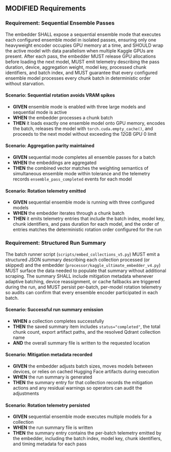 ## MODIFIED Requirements
### Requirement: Sequential Ensemble Passes
The embedder SHALL expose a sequential ensemble mode that executes each configured ensemble model in isolated passes, ensuring only one heavyweight encoder occupies GPU memory at a time, and SHOULD wrap the active model with data parallelism when multiple Kaggle GPUs are present. After each pass, the embedder MUST release GPU allocations before loading the next model, MUST emit telemetry describing the pass duration, device, aggregation weight, model key, processed chunk identifiers, and batch index, and MUST guarantee that every configured ensemble model processes every chunk batch in deterministic order without starvation.

#### Scenario: Sequential rotation avoids VRAM spikes
- **GIVEN** ensemble mode is enabled with three large models and sequential mode is active
- **WHEN** the embedder processes a chunk batch
- **THEN** it loads exactly one ensemble model onto GPU memory, encodes the batch, releases the model with `torch.cuda.empty_cache()`, and proceeds to the next model without exceeding the 12GB GPU 0 limit

#### Scenario: Aggregation parity maintained
- **GIVEN** sequential mode completes all ensemble passes for a batch
- **WHEN** the embeddings are aggregated
- **THEN** the combined vector matches the weighting semantics of simultaneous ensemble mode within tolerance and the telemetry records `ensemble_pass_completed` events for each model

#### Scenario: Rotation telemetry emitted
- **GIVEN** sequential ensemble mode is running with three configured models
- **WHEN** the embedder iterates through a chunk batch
- **THEN** it emits telemetry entries that include the batch index, model key, chunk identifiers, and pass duration for each model, and the order of entries matches the deterministic rotation order configured for the run

### Requirement: Structured Run Summary
The batch runner script (`scripts/embed_collections_v5.py`) MUST emit a structured JSON summary describing each collection processed (or skipped) and the embedder (`processor/kaggle_ultimate_embedder_v4.py`) MUST surface the data needed to populate that summary without additional scraping. The summary SHALL include mitigation metadata whenever adaptive batching, device reassignment, or cache fallbacks are triggered during the run, and MUST persist per-batch, per-model rotation telemetry so audits can confirm that every ensemble encoder participated in each batch.

#### Scenario: Successful run summary emission
- **WHEN** a collection completes successfully
- **THEN** the saved summary item includes `status="completed"`, the total chunk count, export artifact paths, and the resolved Qdrant collection name
- **AND** the overall summary file is written to the requested location

#### Scenario: Mitigation metadata recorded
- **GIVEN** the embedder adjusts batch sizes, moves models between devices, or relies on cached Hugging Face artifacts during execution
- **WHEN** the run summary is generated
- **THEN** the summary entry for that collection records the mitigation actions and any residual warnings so operators can audit the adjustments

#### Scenario: Rotation telemetry persisted
- **GIVEN** sequential ensemble mode executes multiple models for a collection
- **WHEN** the run summary file is written
- **THEN** the summary entry contains the per-batch telemetry emitted by the embedder, including the batch index, model key, chunk identifiers, and timing metadata for each pass
